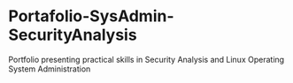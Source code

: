 # Portafolio-SysAdmin-SecurityAnalysis
Portfolio presenting practical skills in Security Analysis and Linux Operating System Administration
